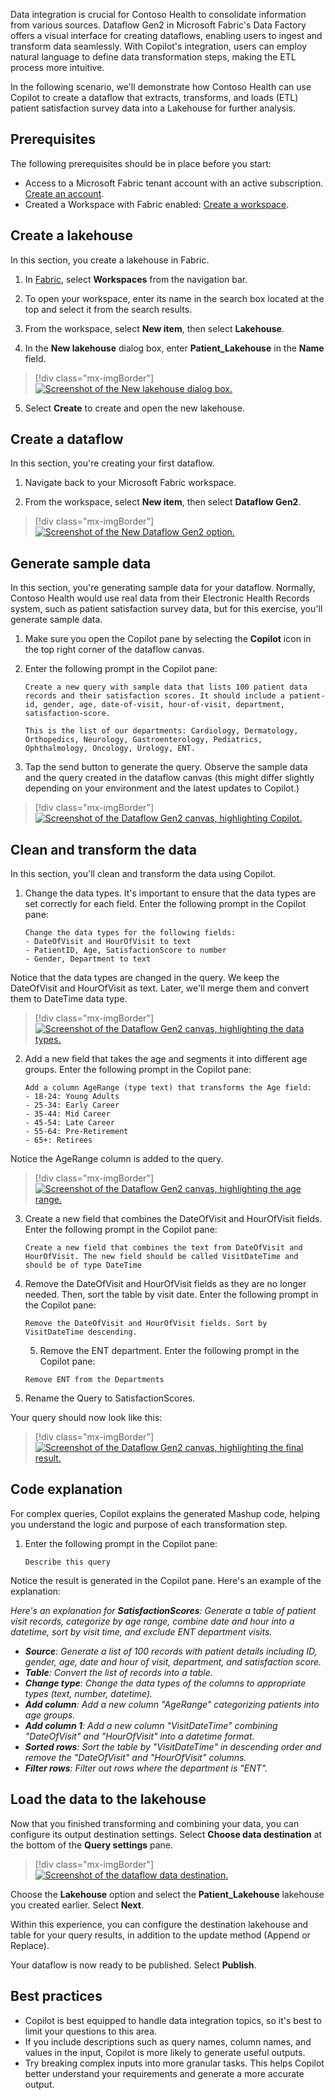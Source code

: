 Data integration is crucial for Contoso Health to consolidate information from various sources. Dataflow Gen2 in Microsoft Fabric's Data Factory offers a visual interface for creating dataflows, enabling users to ingest and transform data seamlessly. With Copilot's integration, users can employ natural language to define data transformation steps, making the ETL process more intuitive.

In the following scenario, we'll demonstrate how Contoso Health can use Copilot to create a dataflow that extracts, transforms, and loads (ETL) patient satisfaction survey data into a Lakehouse for further analysis.

## Prerequisites

The following prerequisites should be in place before you start:

- Access to a Microsoft Fabric tenant account with an active subscription. [Create an account](https://azure.microsoft.com/free/).
- Created a Workspace with Fabric enabled: [Create a workspace](/fabric/fundamentals/create-workspaces).

## Create a lakehouse

In this section, you create a lakehouse in Fabric.

1. In [Fabric](https://app.fabric.microsoft.com), select **Workspaces** from the navigation bar.

2. To open your workspace, enter its name in the search box located at the top and select it from the search results.

3. From the workspace, select **New item**, then select **Lakehouse**.

4. In the **New lakehouse** dialog box, enter **Patient_Lakehouse** in the **Name** field.

> [!div class="mx-imgBorder"]
> [![Screenshot of the New lakehouse dialog box.](../media/new-lakehouse.png)](../media/new-lakehouse.png#lightbox)

5. Select **Create** to create and open the new lakehouse.

## Create a dataflow

In this section, you're creating your first dataflow.

1. Navigate back to your Microsoft Fabric workspace.

2. From the workspace, select **New item**, then select **Dataflow Gen2**.

> [!div class="mx-imgBorder"]
> [![Screenshot of the New Dataflow Gen2 option.](../media/new-dataflow-gen2.png)](../media/new-dataflow-gen2.png#lightbox)

## Generate sample data

In this section, you're generating sample data for your dataflow. Normally, Contoso Health would use real data from their Electronic Health Records system, such as patient satisfaction survey data, but for this exercise, you'll generate sample data.

1. Make sure you open the Copilot pane by selecting the **Copilot** icon in the top right corner of the dataflow canvas.

2. Enter the following prompt in the Copilot pane:

    ```copilot-prompt
    Create a new query with sample data that lists 100 patient data records and their satisfaction scores. It should include a patient-id, gender, age, date-of-visit, hour-of-visit, department, satisfaction-score.
    
    This is the list of our departments: Cardiology, Dermatology, Orthopedics, Neurology, Gastroenterology, Pediatrics, Ophthalmology, Oncology, Urology, ENT.
    ```

3. Tap the send button to generate the query. Observe the sample data and the query created in the dataflow canvas (this might differ slightly depending on your environment and the latest updates to Copilot.)

> [!div class="mx-imgBorder"]
> [![Screenshot of the Dataflow Gen2 canvas, highlighting Copilot.](../media/dataflow-copilot-canvas.png)](../media/dataflow-copilot-canvas.png#lightbox)

## Clean and transform the data

In this section, you'll clean and transform the data using Copilot.

1. Change the data types. It's important to ensure that the data types are set correctly for each field. Enter the following prompt in the Copilot pane:

    ```copilot-prompt
    Change the data types for the following fields:
    - DateOfVisit and HourOfVisit to text
    - PatientID, Age, SatisfactionScore to number
    - Gender, Department to text
    ```

Notice that the data types are changed in the query. We keep the DateOfVisit and HourOfVisit as text. Later, we'll merge them and convert them to DateTime data type.

> [!div class="mx-imgBorder"]
> [![Screenshot of the Dataflow Gen2 canvas, highlighting the data types.](../media/dataflow-copilot-data-types.png)](../media/dataflow-copilot-data-types.png#lightbox)

2. Add a new field that takes the age and segments it into different age groups. Enter the following prompt in the Copilot pane:
   
    ```copilot-prompt
    Add a column AgeRange (type text) that transforms the Age field:
    - 18-24: Young Adults
    - 25-34: Early Career
    - 35-44: Mid Career
    - 45-54: Late Career
    - 55-64: Pre-Retirement
    - 65+: Retirees
    ```

Notice the AgeRange column is added to the query.

> [!div class="mx-imgBorder"]
> [![Screenshot of the Dataflow Gen2 canvas, highlighting the age range.](../media/dataflow-copilot-age-range.png)](../media/dataflow-copilot-age-range.png#lightbox)

3. Create a new field that combines the DateOfVisit and HourOfVisit fields. Enter the following prompt in the Copilot pane:

    ```copilot-prompt
    Create a new field that combines the text from DateOfVisit and HourOfVisit. The new field should be called VisitDateTime and should be of type DateTime
    ```

4. Remove the DateOfVisit and HourOfVisit fields as they are no longer needed. Then, sort the table by visit date. Enter the following prompt in the Copilot pane:
   
    ```copilot-prompt
    Remove the DateOfVisit and HourOfVisit fields. Sort by VisitDateTime descending.
    ```

    5. Remove the ENT department. Enter the following prompt in the Copilot pane:

    ```copilot-prompt
    Remove ENT from the Departments
    ```

6. Rename the Query to SatisfactionScores.

Your query should now look like this:

> [!div class="mx-imgBorder"]
> [![Screenshot of the Dataflow Gen2 canvas, highlighting the final result.](../media/dataflow-copilot-final-result.png)](../media/dataflow-copilot-final-result.png#lightbox)

## Code explanation

For complex queries, Copilot explains the generated Mashup code, helping you understand the logic and purpose of each transformation step. 

1. Enter the following prompt in the Copilot pane:

    ```copilot-prompt
    Describe this query
    ```

Notice the result is generated in the Copilot pane. Here's an example of the explanation:

*Here's an explanation for **SatisfactionScores**: Generate a table of patient visit records, categorize by age range, combine date and hour into a datetime, sort by visit time, and exclude ENT department visits.*
- _**Source**: Generate a list of 100 records with patient details including ID, gender, age, date and hour of visit, department, and satisfaction score._
- _**Table**: Convert the list of records into a table._
- _**Change type**: Change the data types of the columns to appropriate types (text, number, datetime)._
- _**Add column**: Add a new column "AgeRange" categorizing patients into age groups._
- _**Add column 1**: Add a new column "VisitDateTime" combining "DateOfVisit" and "HourOfVisit" into a datetime format._
- _**Sorted rows**: Sort the table by "VisitDateTime" in descending order and remove the "DateOfVisit" and "HourOfVisit" columns._
- _**Filter rows**: Filter out rows where the department is "ENT"._

## Load the data to the lakehouse

Now that you finished transforming and combining your data, you can configure its output destination settings. Select **Choose data destination** at the bottom of the **Query settings** pane.

> [!div class="mx-imgBorder"]
> [![Screenshot of the dataflow data destination.](../media/dataflow-data-destination.png)](../media/dataflow-data-destination.png#lightbox)

Choose the **Lakehouse** option and select the **Patient_Lakehouse** lakehouse you created earlier. Select **Next**.

Within this experience, you can configure the destination lakehouse and table for your query results, in addition to the update method (Append or Replace).

Your dataflow is now ready to be published. Select **Publish**.

## Best practices

- Copilot is best equipped to handle data integration topics, so it's best to limit your questions to this area.
- If you include descriptions such as query names, column names, and values in the input, Copilot is more likely to generate useful outputs.
- Try breaking complex inputs into more granular tasks. This helps Copilot better understand your requirements and generate a more accurate output.